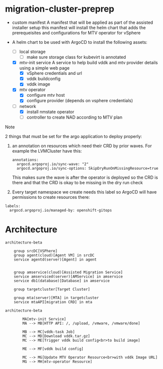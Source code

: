 # migration-cluster-preprep

- custom manifest
A manifest that will be applied as part of the assisted installer setup
this manifest will install the helm chart that adds the prerequeisites and configurations for MTV operator for vSphere 

- A helm chart to be used with ArgoCD to install the following assets:
  - [ ] local storage
    - [ ] make sure storage class for kubevirt is annotated
  - [x] mtv-init service
        A service to help build vddk and mtv provider details using a simple web page
    - [x] vSphere credentials and url 
    - [x] vddk buildconfig
    - [x] vddk image

  - [x] mtv operator
      - [x] configure mtv host
      - [x] configure provider (depends on vsphere credentials)
 
  - [ ] network
    - [x] install nmstate operator
    - [ ] controller to create NAD according to MTV plan  

> [!Note]
> 2 things that must be set for the argo application to deploy properly:
> 1. an annotation on resources which need their CRD by prior waves. For example
>    the LVMCluster have this:
>     ```
>     annotations:
>       argocd.argoproj.io/sync-wave: "2"
>       argocd.argoproj.io/sync-options: SkipDryRunOnMissingResource=true
>     ```
>
>     This makes sure the wave is after the operator is deployed so the CRD is there
>     and that the CRD is okay to be missing in the dry run check
>    
> 2. Every target namespace we create needs this label so ArgoCD will have permissions to create resources there:
>  ```
>  labels:
>    argocd.argoproj.io/managed-by: openshift-gitops
>  ```

# Architecture

```mermaid
architecture-beta

    group srcDC[VSPhere]
    group agent(cloud)[Agent VM] in srcDC
    service agentd(server)[Agent] in agent
    

    group amservice(cloud)[Assisted Migration Service]
    service amserviced(server)[AMService] in amservice
    service db1(database)[Database] in amservice

    group targetcluster[Target Cluster]

    group mta(server)[MTA] in targetcluster
    service mtaAPI[migration CRD] in mta
```


```mermaid
architecture-beta

        MA[mtv-init Service] 
        MA --> MB[HTTP API: /, /upload, /vmware, /vmware/done]
        
        MB --> MC[vddk-task Job]
        MC --> MD[Download vddk.tar.gz]
        MC --> ME[Trigger vddk build config<br>to build image]

        ME --> MF[vddk build config]

        MC --> MG[Update MTV Operator Resource<br>with vddk Image URL]
        MG --> MH[mtv-operator Resource]
```
